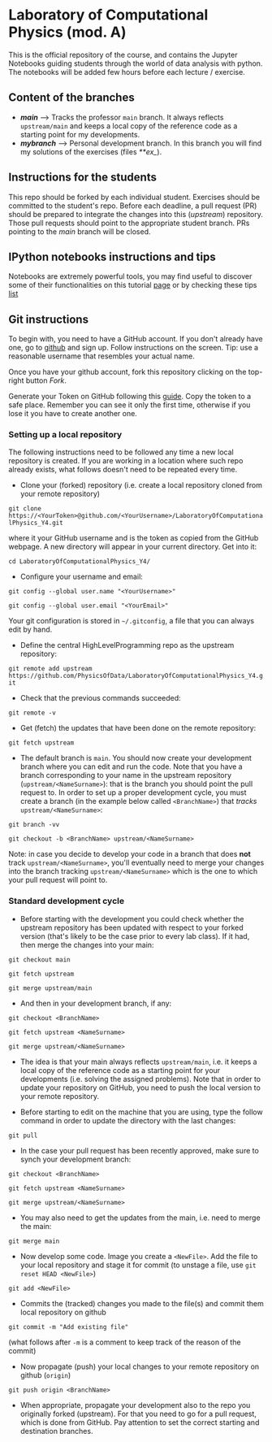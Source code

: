 # Laboratory of Computational Physics (mod. A)

This is the official repository of the course, and contains the Jupyter Notebooks guiding students through the world of data analysis with python.
The notebooks will be added few hours before each lecture / exercise.

## Content of the branches
- **_main_** ⟶ Tracks the professor `main` branch. It always reflects `upstream/main` and keeps a local copy of the reference code as a starting point for my developments.
- **_mybranch_** ⟶ Personal development branch. In this branch you will find my solutions of the exercises (files _**ex\__). 

## Instructions for the students
This repo should be forked by each individual student. Exercises should be committed to the student's repo. Before each deadline, a pull request (PR) should be prepared to integrate the changes into this (*upstream*) repository. Those pull requests should point to the appropriate student branch. PRs pointing to the *main* branch will be closed.

## IPython notebooks instructions and tips

Notebooks are extremely powerful tools, you may find useful to discover some of their functionalities on this tutorial [page](https://nbviewer.jupyter.org/github/ipython/ipython/blob/3.x/examples/Notebook/Index.ipynb) or by checking these tips [list](https://www.dataquest.io/blog/jupyter-notebook-tips-tricks-shortcuts/)

## Git instructions

To begin with, you need to have a GitHub account. If you don't already have one, go to [github](github.com) and sign up. Follow instructions on the screen. Tip: use a reasonable username that resembles your actual name.  

Once you have your github account, fork this repository clicking on the top-right button *Fork*.

Generate your Token on GitHub following this [guide](https://docs.github.com/en/authentication/keeping-your-account-and-data-secure/creating-a-personal-access-token). Copy the token to a safe place. Remember you can see it only the first time, otherwise if you lose it you have to create another one.

### Setting up a local repository

The following instructions need to be followed any time a new local repository is created. If you are working in a location where such repo already exists, what follows doesn't need to be repeated every time.

   * Clone your (forked) repository (i.e. create a local repository cloned from your remote repository)

   `git clone https://<YourToken>@github.com/<YourUsername>/LaboratoryOfComputationalPhysics_Y4.git`

   where <YourUsername> it your GitHub username and <YourToken> is the token as copied from the GitHub webpage. A new directory will appear in your current directory. Get into it:

   `cd LaboratoryOfComputationalPhysics_Y4/`

   * Configure your username and email:

   `git config --global user.name "<YourUsername>"`

   `git config --global user.email "<YourEmail>"`

   Your git configuration is stored in `~/.gitconfig`, a file that you can always edit by hand.

   * Define the central HighLevelProgramming repo as the upstream repository:

   `git remote add upstream https://github.com/PhysicsOfData/LaboratoryOfComputationalPhysics_Y4.git`

   * Check that the previous commands succeeded:

   `git remote -v`

   * Get (fetch) the updates that have been done on the remote repository:

   `git fetch upstream`

  * The default branch is `main`. You should now create your development branch where you can edit and run the code. Note that you have a branch corresponding to your name in the upstream repository (`upstream/<NameSurname>`): that is the branch you should point the pull request to. In order to set up a proper development cycle, you must create a branch (in the example below called `<BranchName>`) that *tracks* `upstream/<NameSurname>`:

   `git branch -vv`

   `git checkout -b <BranchName> upstream/<NameSurname>`

   Note: in case you decide to develop your code in a branch that does **not** track `upstream/<NameSurname>`, you'll eventually need to merge your changes into the branch tracking `upstream/<NameSurname>` which is the one to which your pull request will point to.

### Standard development cycle


   * Before starting with the development you could check whether the upstream repository has been updated with respect to your forked version (that's likely to be the case prior to every lab class). If it had, then merge the changes into your main:

   `git checkout main`
   
   `git fetch upstream`

   `git merge upstream/main`
   
   * And then in your development branch, if any:
   
   `git checkout <BranchName>`
	   
   `git fetch upstream <NameSurname>`

   `git merge upstream/<NameSurname>`

   * The idea is that your main always reflects `upstream/main`, i.e. it keeps a local copy of the reference code as a starting point for your developments (i.e. solving the assigned problems). Note that in order to update your repository on GitHub, you need to push the local version to your remote repository.

   * Before starting to edit on the machine that you are using, type the follow command in order to update the directory with the last changes:
  
   `git pull`
   
   * In the case your pull request has been recently approved, make sure to synch your development branch:

   `git checkout <BranchName>`

   `git fetch upstream <NameSurname>`

   `git merge upstream/<NameSurname>`

   * You may also need to get the updates from the main, i.e. need to merge the main:

   `git merge main`

   * Now develop some code. Image you create a `<NewFile>`. Add the file to your local repository and stage it for commit (to unstage a file, use `git reset HEAD <NewFile>`)

   `git add <NewFile>`

   * Commits the (tracked) changes you made to the file(s) and commit them local repository on github

   `git commit -m "Add existing file"`

   (what follows after `-m` is a comment to keep track of the reason of the commit)

   * Now propagate (push) your local changes to your remote repository on github (`origin`)

   `git push origin <BranchName>`

   * When appropriate, propagate your development also to the repo you originally forked (upstream). For that you need to go for a pull request, which is done from GitHub. Pay attention to set the correct starting and destination branches.

